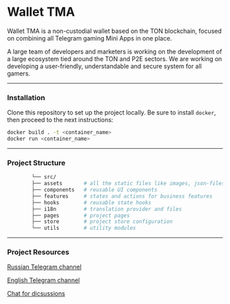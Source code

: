 # Wallet TMA

Wallet TMA is a non-custodial wallet based on the TON blockchain, focused on combining all Telegram gaming Mini Apps in one place.

A large team of developers and marketers is working on the development of a large ecosystem tied around the TON and P2E sectors. We are working on developing a user-friendly, understandable and secure system for all gamers.

---

### Installation

Clone this repository to set up the project locally. Be sure to install `docker`, then proceed to the next instructions:

```bash
docker build . -t <container_name>
docker run <container_name>
```

---

### Project Structure

```bash
	    └── src/
        ├── assets       # all the static files like images, json-files for lottie, etc.
        ├── components   # reusable UI components
        ├── features     # states and actions for business features
        ├── hooks        # reusable state hooks
        ├── i18n         # translation provider and files
        ├── pages        # project pages
        ├── store        # project store configuration
        └── utils        # utility modules
```

---

### Project Resources

[Russian Telegram channel](https://t.me/architecton_tech)

[English Telegram channel](https://t.me/architecton_eu)

[Chat for dicsussions](https://t.me/architec_ton)
